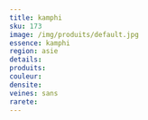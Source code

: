 ```yaml
---
title: kamphi
sku: 173
image: /img/produits/default.jpg
essence: kamphi
region: asie
details: 
produits:
couleur: 
densite: 
veines: sans
rarete: 
---
```

